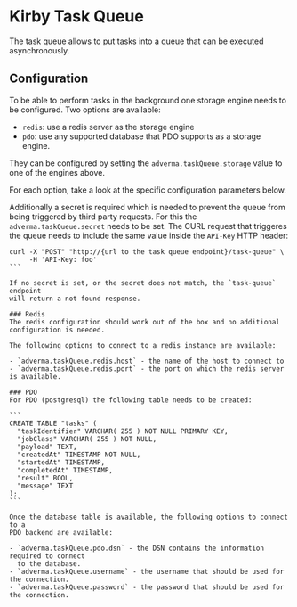 # Kirby Task Queue
The task queue allows to put tasks into a queue that can be executed
asynchronously.

## Configuration
To be able to perform tasks in the background one storage engine needs to be
configured. Two options are available:

- `redis`: use a redis server as the storage engine
- `pdo`: use any supported database that PDO supports as a storage engine.

They can be configured by setting the `adverma.taskQueue.storage` value to
one of the engines above.

For each option, take a look at the specific configuration parameters below.

Additionally a secret is required which is needed to prevent the queue from
being triggered by third party requests.
For this the `adverma.taskQueue.secret` needs to be set.
The CURL request that triggeres the queue needs to include the same value
inside the `API-Key` HTTP header:

````
curl -X "POST" "http://{url to the task queue endpoint}/task-queue" \
     -H 'API-Key: foo'
```

If no secret is set, or the secret does not match, the `task-queue` endpoint
will return a not found response.

### Redis
The redis configuration should work out of the box and no additional
configuration is needed.

The following options to connect to a redis instance are available:

- `adverma.taskQueue.redis.host` - the name of the host to connect to
- `adverma.taskQueue.redis.port` - the port on which the redis server is available.

### PDO
For PDO (postgresql) the following table needs to be created:

```
CREATE TABLE "tasks" (
  "taskIdentifier" VARCHAR( 255 ) NOT NULL PRIMARY KEY,
  "jobClass" VARCHAR( 255 ) NOT NULL,
  "payload" TEXT,
  "createdAt" TIMESTAMP NOT NULL,
  "startedAt" TIMESTAMP,
  "completedAt" TIMESTAMP,
  "result" BOOL,
  "message" TEXT
);
```

Once the database table is available, the following options to connect to a
PDO backend are available:

- `adverma.taskQueue.pdo.dsn` - the DSN contains the information required to connect
  to the database.
- `adverma.taskQueue.username` - the username that should be used for the connection.
- `adverma.taskQueue.password` - the password that should be used for the connection.
